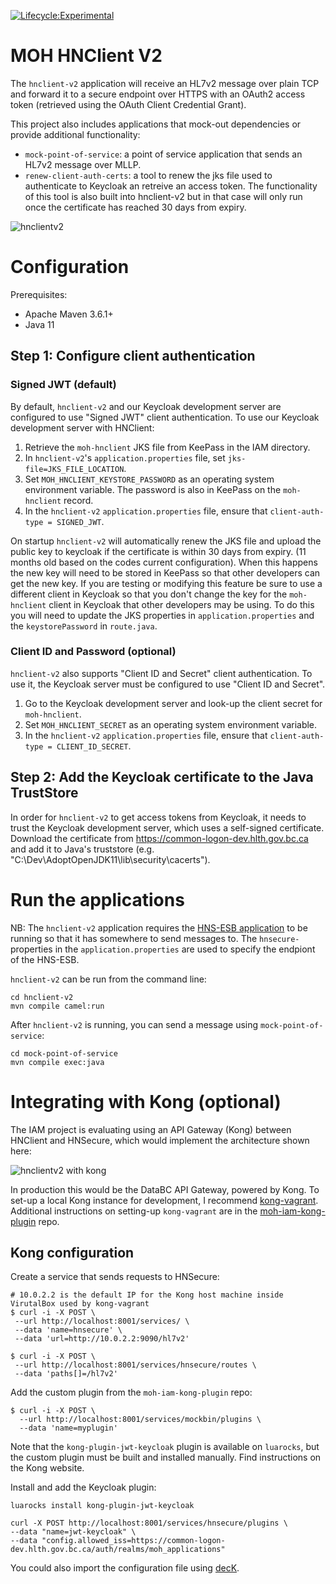 [![Lifecycle:Experimental](https://img.shields.io/badge/Lifecycle-Experimental-339999)](<Redirect-URL>)

# MOH HNClient V2

The `hnclient-v2` application will receive an HL7v2 message over plain TCP and forward it to a secure endpoint over HTTPS with an OAuth2 access token (retrieved using the OAuth Client Credential Grant).

This project also includes applications that mock-out dependencies or provide additional functionality:
 - `mock-point-of-service`: a point of service application that sends an HL7v2 message over MLLP.
 - `renew-client-auth-certs`: a tool to renew the jks file used to authenticate to Keycloak an retreive an access token. The functionality of this tool is also built into hnclient-v2 but in that case will only run once the certificate has reached 30 days from expiry. 

 ![hnclientv2](https://user-images.githubusercontent.com/1767127/88949525-36f92f80-d248-11ea-9de7-1479222f1cfd.png)

# Configuration

Prerequisites:
- Apache Maven 3.6.1+
- Java 11

## Step 1: Configure client authentication

### Signed JWT (default)

By default, `hnclient-v2` and our Keycloak development server are configured to use "Signed JWT" client authentication. To use our Keycloak development server with HNClient:

1. Retrieve the `moh-hnclient` JKS file from KeePass in the IAM directory.
2. In `hnclient-v2`'s `application.properties` file, set `jks-file=JKS_FILE_LOCATION`.
3. Set `MOH_HNCLIENT_KEYSTORE_PASSWORD` as an operating system environment variable. The password is also in KeePass on the `moh-hnclient` record.
4. In the `hnclient-v2` `application.properties` file, ensure that `client-auth-type = SIGNED_JWT`.

On startup `hnclient-v2` will automatically renew the JKS file and upload the public key to keycloak if the certificate is within 30 days from expiry. (11 months old based on the codes current configuration). When this happens the new key will need to be stored in KeePass so that other developers can get the new key. If you are testing or modifying this feature be sure to use a different client in Keycloak so that you don't change the key for the `moh-hnclient` client in Keycloak that other developers may be using. To do this you will need to update the JKS properties in `application.properties` and the `keystorePassword` in `route.java`.

### Client ID and Password (optional)

`hnclient-v2` also supports "Client ID and Secret" client authentication. To use it, the Keycloak server must be configured to use "Client ID and Secret".

1. Go to the Keycloak development server and look-up the client secret for `moh-hnclient`.
2. Set `MOH_HNCLIENT_SECRET` as an operating system environment variable.
3. In the `hnclient-v2` `application.properties` file, ensure that `client-auth-type = CLIENT_ID_SECRET`.

## Step 2: Add the Keycloak certificate to the Java TrustStore

In order for `hnclient-v2` to get access tokens from Keycloak, it needs to trust the Keycloak development server, which uses a self-signed certificate. Download the certificate from https://common-logon-dev.hlth.gov.bc.ca and add it to Java's truststore (e.g. "C:\Dev\AdoptOpenJDK11\lib\security\cacerts").

# Run the applications

NB: The `hnclient-v2` application requires the [HNS-ESB application](https://github.com/bcgov/moh-hni-esb) to be running so that it has somewhere to send messages to. The `hnsecure-` properties in the `application.properties` are used to specify the endpiont of the HNS-ESB.

`hnclient-v2` can be run from the command line:

```
cd hnclient-v2
mvn compile camel:run
```

After `hnclient-v2` is running, you can send a message using `mock-point-of-service`:

```
cd mock-point-of-service
mvn compile exec:java
```

# Integrating with Kong (optional)

The IAM project is evaluating using an API Gateway (Kong) between HNClient and HNSecure, which would implement the architecture shown here:

![hnclientv2 with kong](https://user-images.githubusercontent.com/1767127/95481808-454b8200-0942-11eb-9b8b-e0bda43318cd.png)

In production this would be the DataBC API Gateway, powered by Kong. To set-up a local Kong instance for development, I recommend [kong-vagrant](https://github.com/Kong/kong-vagrant). Additional instructions on setting-up `kong-vagrant` are in the [moh-iam-kong-plugin](https://github.com/bcgov/moh-iam-kong-plugin) repo.

## Kong configuration

Create a service that sends requests to HNSecure:

 ```
# 10.0.2.2 is the default IP for the Kong host machine inside VirutalBox used by kong-vagrant
$ curl -i -X POST \
  --url http://localhost:8001/services/ \
  --data 'name=hnsecure' \
  --data 'url=http://10.0.2.2:9090/hl7v2'

$ curl -i -X POST \
  --url http://localhost:8001/services/hnsecure/routes \
  --data 'paths[]=/hl7v2'
```

Add the custom plugin from the `moh-iam-kong-plugin` repo:

```
$ curl -i -X POST \
  --url http://localhost:8001/services/mockbin/plugins \
  --data 'name=myplugin'
 ```

Note that the `kong-plugin-jwt-keycloak` plugin is available on `luarocks`, but the custom plugin must be built and installed manually. Find instructions on the Kong website.

Install and add the Keycloak plugin:

```
luarocks install kong-plugin-jwt-keycloak

curl -X POST http://localhost:8001/services/hnsecure/plugins \
--data "name=jwt-keycloak" \
--data "config.allowed_iss=https://common-logon-dev.hlth.gov.bc.ca/auth/realms/moh_applications"
```

You could also import the configuration file using [decK](https://docs.konghq.com/deck/guides/backup-restore/).

